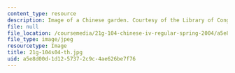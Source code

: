 ```yaml
---
content_type: resource
description: Image of a Chinese garden. Courtesy of the Library of Congress.
file: null
file_location: /coursemedia/21g-104-chinese-iv-regular-spring-2004/a5e8d00d1d1257372c9c4ae626be7f76_21g-104s04-th.jpg
file_type: image/jpeg
resourcetype: Image
title: 21g-104s04-th.jpg
uid: a5e8d00d-1d12-5737-2c9c-4ae626be7f76
---
```

